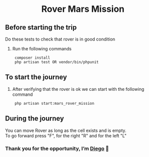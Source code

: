 <h1 align="center">Rover Mars Mission</h1> 

## Before starting the trip

Do these tests to check that rover is in good condition
1. Run the following commands

        composer install
        php artisan test OR vendor/bin/phpunit

## To start the journey

1. After verifying that the rover is ok we can start with the following command


        php artisan start:mars_rover_mission

## During the journey

You can move Rover as long as the cell exists and is empty. 
<br> To go forward press "F", for the right "R" and for the 
left "L"



<h3 align=”center”>
   Thank you for the opportunity, I’m <a href=”https://www.linkedin.com/in/diego-rodr%C3%ADguez-molina-319115176/" target=”_blank” 
rel=”noreferrer”>Diego</a> 👋
</h3>
